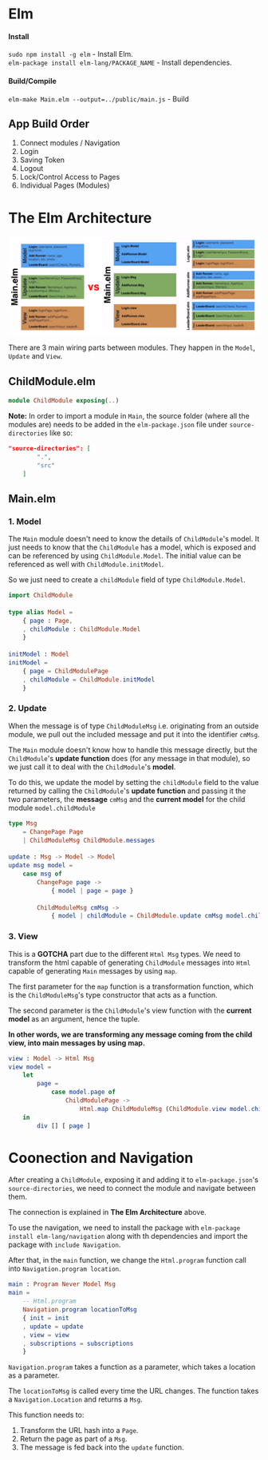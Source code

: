 # Elm

#### Install  
`sudo npm install -g elm` - Install Elm.  
`elm-package install elm-lang/PACKAGE_NAME` - Install dependencies.  

#### Build/Compile
`elm-make Main.elm --output=../public/main.js` - Build

## App Build Order  

1. Connect modules / Navigation
2. Login
3. Saving Token
4. Logout
5. Lock/Control Access to Pages
6. Individual Pages (Modules)  

# The Elm Architecture  

![TEA](../pics/TEA.png)

There are 3 main wiring parts between modules. They happen in the `Model`, `Update` and `View`.

## ChildModule.elm

```elm
module ChildModule exposing(..)
```

**Note:** In order to import a module in `Main`, the source folder (where all the modules are) needs to be added in the `elm-package.json` file under `source-directories` like so:  

```json
"source-directories": [
        ".",
        "src"
    ]
```

## Main.elm

### 1. Model

The `Main` module doesn't need to know the details of `ChildModule`'s model. It just needs to know that the `ChildModule` has a model, which is exposed and can be referenced by using `ChildModule.Model`. The initial value can be referenced as well with `ChildModule.initModel`.

So we just need to create a `childModule` field of type `ChildModule.Model`.

```elm  
import ChildModule

type alias Model =
    { page : Page,
    , childModule : ChildModule.Model
    }

initModel : Model
initModel =
    { page = ChildModulePage
    , childModule = ChildModule.initModel
    }
```

### 2. Update  

When the message is of type `ChildModuleMsg` i.e. originating from an outside module, we pull out the included message and put it into the identifier `cmMsg`.  

The `Main` module doesn't know how to handle this message directly, but the `ChildModule`'s **update function** does (for any message in that module), so we just call it to deal with the `ChildModule`'s **model**.  

To do this, we update the model by setting the `childModule` field to the value returned by calling the `ChildModule`'s **update function** and passing it the two parameters, the **message** `cmMsg` and the **current model** for the child module `model.childModule`

```elm  
type Msg
    = ChangePage Page
    | ChildModuleMsg ChildModule.messages

update : Msg -> Model -> Model
update msg model =
    case msg of
        ChangePage page ->
            { model | page = page }

        ChildModuleMsg cmMsg ->
            { model | childModule = ChildModule.update cmMsg model.childModule }
```
### 3. View  

This is a **GOTCHA** part due to the different `Html Msg` types. We need to transform the html capable of generating `ChildModule` messages into `Html` capable of generating `Main` messages by using `map`.  

The first parameter for the `map` function is a transformation function, which is the `ChildModuleMsg`'s type constructor that acts as a function.

The second parameter is the `ChildModule`'s view function with the **current model** as an argument, hence the tuple.  

**In other words, we are transforming any message coming from the child view, into main messages by using map.**  

```elm
view : Model -> Html Msg
view model =
    let
        page =
            case model.page of
                ChildModulePage ->
                    Html.map ChildModuleMsg (ChildModule.view model.childModule)
    in
        div [] [ page ]

```

# Coonection and Navigation

After creating a `ChildModule`, exposing it and adding it to `elm-package.json`'s `source-directories`, we need to connect the module and navigate between them.  

The connection is explained in **The Elm Architecture** above.  

To use the navigation, we need to install the package with `elm-package install elm-lang/navigation` along with th dependencies and import the package with `include Navigation`.  

After that, in the `main` function, we change the `Html.program` function call into `Navigation.program location`.  

```elm
main : Program Never Model Msg
main =
    -- Html.program
    Navigation.program locationToMsg
    { init = init
    , update = update
    , view = view
    , subscriptions = subscriptions
    }
```

`Navigation.program` takes a function as a parameter, which takes a location as a parameter.  

The `locationToMsg` is called every time the URL changes. The function takes a `Navigation.Location` and returns a `Msg`.  

This function needs to:
1. Transform the URL hash into a `Page`.
2. Return the page as part of a `Msg`.
3. The message is fed back into the `update` function.
